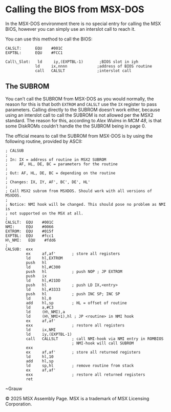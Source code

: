 # Calling the BIOS from MSX-DOS  

In the MSX-DOS environment there is no special entry for calling the MSX BIOS, however you can simply use an interslot call to reach it.

You can use this method to call the BIOS:
```
CALSLT:      EQU    #001C
EXPTBL:      EQU    #FCC1

Call\_Slot:   ld     iy,(EXPTBL-1)       ;BIOS slot in iyh
             ld     ix,nnnn             ;address of BIOS routine
             call   CALSLT              ;interslot call
```

## The SUBROM

You can’t call the SUBROM from MSX-DOS as you would normally, the reason for this is that both `EXTROM` and `CALSLT` use the `IX` register to pass parameters. Calling directly to the SUBROM doesn’t work either, because using an interslot call to call the SUBROM is not allowed per the MSX2 standard. The reason for this, according to _Alex Wulms_ in _MCM 48_, is that some DiskROMs couldn’t handle the the SUBROM being in page 0.

The official means to call the SUBROM from MSX-DOS is by using the following routine, provided by ASCII:
```
; CALSUB
;
; In: IX = address of routine in MSX2 SUBROM
;     AF, HL, DE, BC = parameters for the routine
;
; Out: AF, HL, DE, BC = depending on the routine
;
; Changes: IX, IY, AF', BC', DE', HL'
;
; Call MSX2 subrom from MSXDOS. Should work with all versions of MSXDOS.
;
; Notice: NMI hook will be changed. This should pose no problem as NMI is
; not supported on the MSX at all.
;
CALSLT:  EQU    #001C
NMI:     EQU    #0066
EXTROM:  EQU    #015f
EXPTBL:  EQU    #fcc1
H\_NMI:   EQU    #fdd6
;
CALSUB:  exx
         ex     af,af'       ; store all registers
         ld     hl,EXTROM
         push   hl
         ld     hl,#C300
         push   hl           ; push NOP ; JP EXTROM
         push   ix
         ld     hl,#21DD
         push   hl           ; push LD IX,<entry>
         ld     hl,#3333
         push   hl           ; push INC SP; INC SP
         ld     hl,0
         add    hl,sp        ; HL = offset of routine
         ld     a,#C3
         ld     (H\_NMI),a
         ld     (H\_NMI+1),hl ; JP <routine> in NMI hook
         ex     af,af'
         exx                 ; restore all registers
         ld     ix,NMI
         ld     iy,(EXPTBL-1)
         call   CALLSLT      ; call NMI-hook via NMI entry in ROMBIOS
                             ; NMI-hook will call SUBROM
         exx
         ex     af,af'       ; store all returned registers
         ld     hl,10
         add    hl,sp
         ld     sp,hl        ; remove routine from stack
         ex     af,af'
         exx                 ; restore all returned registers
         ret
```

~Grauw

© 2025 MSX Assembly Page. MSX is a trademark of MSX Licensing Corporation.